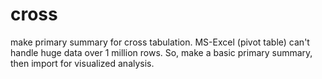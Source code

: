 cross
=====

make primary summary for cross tabulation. MS-Excel (pivot table) can't handle huge data over 1 million rows. So, make a basic primary summary, then import for visualized analysis.
